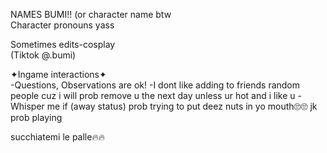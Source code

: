 NAMES BUMI!! (or character name btw                             
Character pronouns yass

Sometimes edits-cosplay                    
(Tiktok @.bumi)   
 
✦Ingame interactions✦  
-Questions, Observations are ok!
-I dont like adding to friends random people cuz i will prob remove u the next day unless ur hot and i like u
-Whisper me if (away status) prob trying to put deez nuts in yo mouth🙄🙄 jk prob playing            

succhiatemi le palle🔥🔥


